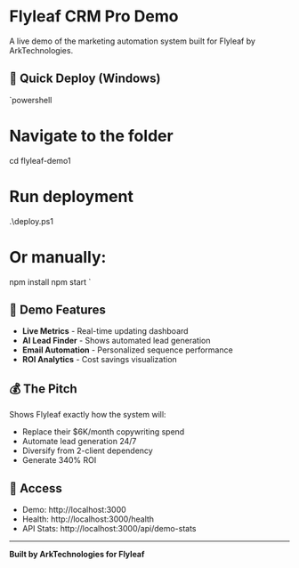﻿# Flyleaf CRM Pro Demo

A live demo of the marketing automation system built for Flyleaf by ArkTechnologies.

## 🚀 Quick Deploy (Windows)

`powershell
# Navigate to the folder
cd flyleaf-demo1

# Run deployment
.\deploy.ps1

# Or manually:
npm install
npm start
`

## 🎯 Demo Features

- **Live Metrics** - Real-time updating dashboard
- **AI Lead Finder** - Shows automated lead generation  
- **Email Automation** - Personalized sequence performance
- **ROI Analytics** - Cost savings visualization

## 💰 The Pitch

Shows Flyleaf exactly how the system will:
- Replace their $6K/month copywriting spend
- Automate lead generation 24/7
- Diversify from 2-client dependency
- Generate 340% ROI

## 📱 Access

- Demo: http://localhost:3000
- Health: http://localhost:3000/health
- API Stats: http://localhost:3000/api/demo-stats

---
**Built by ArkTechnologies for Flyleaf**
